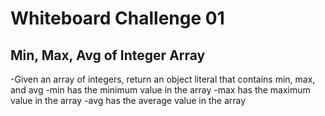 # Whiteboard Challenge 01

## Min, Max, Avg of Integer Array
-Given an array of integers, return an object literal that contains min, max, and avg
-min has the minimum value in the array
-max has the maximum value in the array
-avg has the average value in the array

